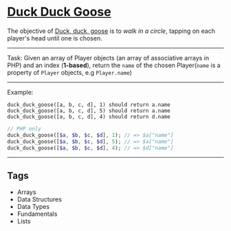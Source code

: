 # [Duck Duck Goose](https://www.codewars.com/kata/582e0e592029ea10530009ce)

The objective of [Duck, duck, goose](https://en.wikipedia.org/wiki/Duck,_duck,_goose) is to _walk in a circle_, tapping on each player's head until one is chosen.

---

Task:
Given an array of Player objects (an array of associative arrays in PHP) and an index (**1-based**), return the `name` of the chosen Player(`name` is a property of `Player` objects, e.g `Player.name`)

---

Example:

```
duck_duck_goose([a, b, c, d], 1) should return a.name
duck_duck_goose([a, b, c, d], 5) should return a.name
duck_duck_goose([a, b, c, d], 4) should return d.name
```

```php
// PHP only
duck_duck_goose([$a, $b, $c, $d], 1); // => $a["name"]
duck_duck_goose([$a, $b, $c, $d], 5); // => $a["name"]
duck_duck_goose([$a, $b, $c, $d], 4); // => $d["name"]
```

---

## Tags

- Arrays
- Data Structures
- Data Types
- Fundamentals
- Lists
